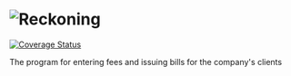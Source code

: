 # ![Reckoning](https://github.com/leszekjanczewski/Reckoning/blob/master/src/main/resources/static/images/reckoning_logo.png)

[![Coverage Status](https://coveralls.io/repos/github/leszekjanczewski/Reckoning/badge.svg?branch=master)](https://coveralls.io/github/leszekjanczewski/Reckoning?branch=master)


The program for entering fees and issuing bills for the company's clients
